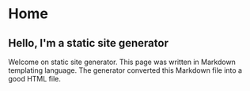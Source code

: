 # Home

## Hello, I'm a static site generator

Welcome on static site generator. This page was written in Markdown templating language. The generator converted this Markdown file into a good HTML file.
